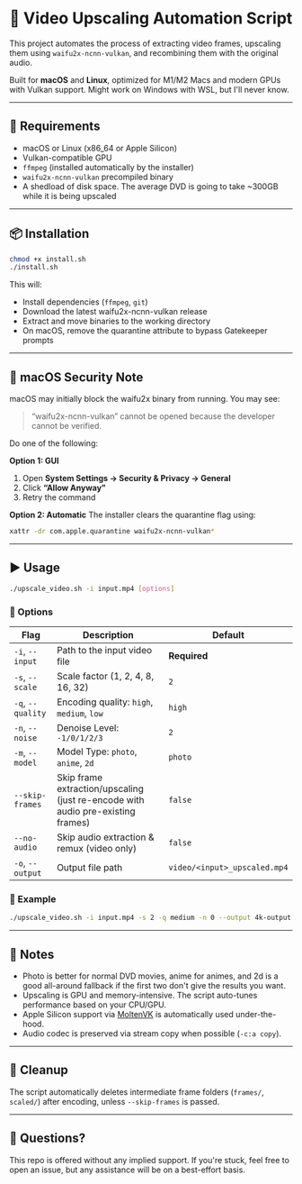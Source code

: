 # 🎥 Video Upscaling Automation Script

This project automates the process of extracting video frames, upscaling them using `waifu2x-ncnn-vulkan`, and recombining them with the original audio.

Built for **macOS** and **Linux**, optimized for M1/M2 Macs and modern GPUs with Vulkan support. Might work on Windows with WSL, but I'll never know.

---

## 🔧 Requirements

- macOS or Linux (x86_64 or Apple Silicon)
- Vulkan-compatible GPU
- `ffmpeg` (installed automatically by the installer)
- `waifu2x-ncnn-vulkan` precompiled binary
- A shedload of disk space. The average DVD is going to take ~300GB while it is being upscaled

---

## 📦 Installation

```bash
chmod +x install.sh
./install.sh
```

This will:
- Install dependencies (`ffmpeg`, `git`)
- Download the latest waifu2x-ncnn-vulkan release
- Extract and move binaries to the working directory
- On macOS, remove the quarantine attribute to bypass Gatekeeper prompts

---

## 🔐 macOS Security Note

macOS may initially block the waifu2x binary from running. You may see:

> “waifu2x-ncnn-vulkan” cannot be opened because the developer cannot be verified.

Do one of the following:

**Option 1: GUI**
1. Open **System Settings → Security & Privacy → General**
2. Click **“Allow Anyway”**
3. Retry the command

**Option 2: Automatic**
The installer clears the quarantine flag using:

```bash
xattr -dr com.apple.quarantine waifu2x-ncnn-vulkan*
```

---

## ▶️ Usage

```bash
./upscale_video.sh -i input.mp4 [options]
```

### 🔢 Options

| Flag              | Description                                                                                | Default                 |
|-------------------|--------------------------------------------------------------------------------------------|-------------------------|
| `-i`, `--input`   | Path to the input video file                                                               | **Required**            |
| `-s`, `--scale`   | Scale factor (1, 2, 4, 8, 16, 32)                                                          | `2`                     |
| `-q`, `--quality` | Encoding quality: `high`, `medium`, `low`                                                  | `high`                  |
| `-n`, `--noise`   | Denoise Level: `-1/0/1/2/3`                                                                | `2`                     |
| `-m`, `--model`   | Model Type: `photo`, `anime`, `2d`                                                         | `photo`                 |
| `--skip-frames`   | Skip frame extraction/upscaling (just re-encode with audio pre-existing frames)            | `false`                 |
| `--no-audio`      | Skip audio extraction & remux (video only)                                                 | `false`                 |
| `-o`, `--output`  | Output file path                                                                           | `video/<input>_upscaled.mp4` |

### 🧪 Example

```bash
./upscale_video.sh -i input.mp4 -s 2 -q medium -n 0 --output 4k-output.mp4
```

---


## 📝 Notes

- Photo is better for normal DVD movies, anime for animes, and 2d is a good all-around fallback if the first two don't give the results you want.
- Upscaling is GPU and memory-intensive. The script auto-tunes performance based on your CPU/GPU.
- Apple Silicon support via [MoltenVK](https://github.com/KhronosGroup/MoltenVK) is automatically used under-the-hood.
- Audio codec is preserved via stream copy when possible (`-c:a copy`).

---

## 🧹 Cleanup

The script automatically deletes intermediate frame folders (`frames/`, `scaled/`) after encoding, unless `--skip-frames` is passed.

---

## 💬 Questions?

This repo is offered without any implied support. If you're stuck, feel free to open an issue, but any assistance will be on a best-effort basis.

